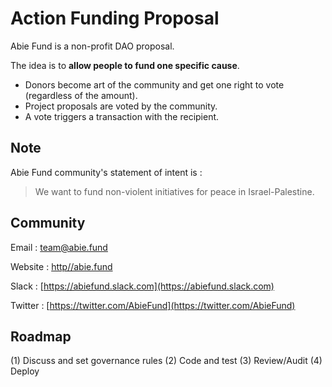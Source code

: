 # Action Funding Proposal

Abie Fund is a non-profit DAO proposal.

The idea is to **allow people to fund one specific cause**.

* Donors become art of the community and get one right to vote (regardless of the amount).
* Project proposals are voted by the community. 
* A vote triggers a transaction with the recipient.

## Note

Abie Fund community's statement of intent is : 

>We want to fund non-violent initiatives for peace in Israel-Palestine.

## Community

Email : team@abie.fund

Website : [http//abie.fund](http//abie.fund)

Slack : [https://abiefund.slack.com](https://abiefund.slack.com)

Twitter : [https://twitter.com/AbieFund](https://twitter.com/AbieFund)

## Roadmap

(1) Discuss and set governance rules
(2) Code and test
(3) Review/Audit
(4) Deploy
